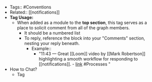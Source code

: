 - Tags:: #Conventions
- Related:: [[notifications]]
- **Tag Usage:**
    - When added as a module to the **top section**, this tag serves as a place to solicit comment from all of the graph members. 
        - It should be a numbered list 
        - To reply, reference the block into your "Comments" section, nesting your reply beneath.
            - Example::
                - "11:43 — Great [[Loom]] video by [[Mark Robertson]] highlighting a smooth workflow for responding to [[notifications]]. - [link](https://www.loom.com/share/7f019eeb4a55408f8eddd28a6a6851c4) #Processes "
- How to Chat?
    - Tag 
